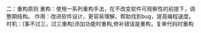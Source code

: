 二：重构原则
重构：使用一系列重构手法，在不改变软件可观察性的前提下，调整期结构。
作用：改进软件设计，更容易理解，帮助找到bug，提高编程速度。
时机：(事不过三，过三重构)添加功能时重构,修补错误是重构，复审代码时重构

